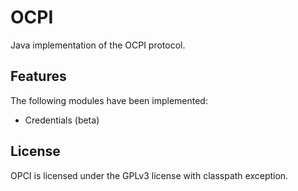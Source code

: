 # OCPI

Java implementation of the OCPI protocol.

## Features

The following modules have been implemented:
- Credentials (beta)

## License

OPCI is licensed under the GPLv3 license with classpath exception.